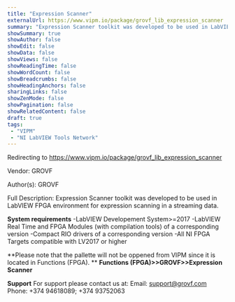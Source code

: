 ```yaml
---
title: "Expression Scanner"
externalUrl: https://www.vipm.io/package/grovf_lib_expression_scanner
summary: "Expression Scanner toolkit was developed to be used in LabVIEW FPGA environment for expression scanning in a streaming data."
showSummary: true
showAuthor: false
showEdit: false
showData: false
showViews: false
showReadingTime: false
showWordCount: false
showBreadcrumbs: false
showHeadingAnchors: false
sharingLinks: false
showZenMode: false
showPagination: false
showRelatedContent: false
draft: true
tags:
 - "VIPM"
 - "NI LabVIEW Tools Network"
---
```


Redirecting to https://www.vipm.io/package/grovf_lib_expression_scanner

Vendor: GROVF

Author(s): GROVF
 
Full Description:
Expression Scanner toolkit was developed to be used in LabVIEW FPGA environment for expression scanning in a streaming data.

**System requirements**
 -LabVIEW Developement System>=2017
 -LabVIEW Real Time and FPGA Modules (with compilation tools) of a corresponding version
 -Compact RIO drivers of a corresponding version
 -All NI FPGA Targets compatible with LV2017 or higher

**Please note that the pallette will not be oppened from VIPM since it is located in Functions (FPGA). **
**Functions (FPGA)>>GROVF>>Expression Scanner**

**Support**
For support please contact us at: 
Email: support@grovf.com  
Phone: +374 94618089; +374 93752063